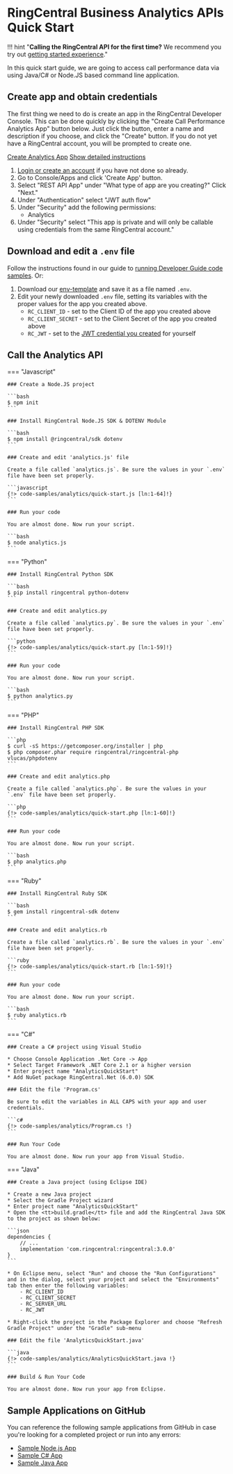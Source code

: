 # RingCentral Business Analytics APIs Quick Start

!!! hint "**Calling the RingCentral API for the first time?** We recommend you try out [getting started experience](../getting-started/index.md)."

In this quick start guide, we are going to access call performance data via using Java/C# or Node.JS based command line application.

## Create app and obtain credentials

The first thing we need to do is create an app in the RingCentral Developer Console. This can be done quickly by clicking the "Create Call Performance Analytics App" button below. Just click the button, enter a name and description if you choose, and click the "Create" button. If you do not yet have a RingCentral account, you will be prompted to create one.

<a target="_new" href="https://developer.ringcentral.com/new-app?name=Analytics+Quick+Start+App&desc=A+simple+app+to+demo+accessing+call+performance+metrics+on+RingCentral&grantType=PersonalJWT&public=false&type=ServerOther&carriers=7710,7310,3420&permissions=Analytics&redirectUri=&utm_source=devguide&utm_medium=button&utm_campaign=quickstart" class="btn btn-primary">Create Analytics App</a>
<a class="btn-link btn-collapse" data-toggle="collapse" href="#create-app-instructions" role="button" aria-expanded="false" aria-controls="create-app-instructions">Show detailed instructions</a>

<div class="collapse" id="create-app-instructions">
<ol>
<li><a href="https://developer.ringcentral.com/login.html#/">Login or create an account</a> if you have not done so already.</li>
<li>Go to Console/Apps and click 'Create App' button.</li>
<li>Select "REST API App" under "What type of app are you creating?" Click "Next."</li>
<li>Under "Authentication" select "JWT auth flow"
<li>Under "Security" add the following permissions:
  <ul>
    <li>Analytics</li>
  </ul>
</li>
<li>Under "Security" select "This app is private and will only be callable using credentials from the same RingCentral account."</li>
</ol>
</div>

## Download and edit a `.env` file

Follow the instructions found in our guide to [running Developer Guide code samples](../basics/code-samples.md). Or:

1. Download our [env-template](https://raw.githubusercontent.com/ringcentral/ringcentral-api-docs/main/code-samples/env-template) and save it as a file named `.env`.
2. Edit your newly downloaded `.env` file, setting its variables with the proper values for the app you created above.
     * `RC_CLIENT_ID` - set to the Client ID of the app you created above
     * `RC_CLIENT_SECRET` - set to the Client Secret of the app you created above
     * `RC_JWT` - set to the [JWT credential you created](../getting-started/create-credential.md) for yourself

## Call the Analytics API

=== "Javascript"

    ### Create a Node.JS project

    ```bash
    $ npm init
    ```

    ### Install RingCentral Node.JS SDK & DOTENV Module

    ```bash
    $ npm install @ringcentral/sdk dotenv
    ```

    ### Create and edit 'analytics.js' file

    Create a file called `analytics.js`. Be sure the values in your `.env` file have been set properly.

    ```javascript
    {!> code-samples/analytics/quick-start.js [ln:1-64]!}
    ```

    ### Run your code

    You are almost done. Now run your script.

    ```bash
    $ node analytics.js
    ```

=== "Python"

    ### Install RingCentral Python SDK

    ```bash
    $ pip install ringcentral python-dotenv
    ```

    ### Create and edit analytics.py

    Create a file called `analytics.py`. Be sure the values in your `.env` file have been set properly.

    ```python
    {!> code-samples/analytics/quick-start.py [ln:1-59]!}
    ```

    ### Run your code

    You are almost done. Now run your script.

    ```bash
    $ python analytics.py
    ```

=== "PHP"

    ### Install RingCentral PHP SDK

    ```php
    $ curl -sS https://getcomposer.org/installer | php
    $ php composer.phar require ringcentral/ringcentral-php vlucas/phpdotenv
    ```

    ### Create and edit analytics.php

    Create a file called `analytics.php`. Be sure the values in your `.env` file have been set properly.

    ```php
    {!> code-samples/analytics/quick-start.php [ln:1-60]!}
    ```

    ### Run your code

    You are almost done. Now run your script.

    ```bash
    $ php analytics.php
    ```

=== "Ruby"

    ### Install RingCentral Ruby SDK

    ```bash
    $ gem install ringcentral-sdk dotenv
    ```

    ### Create and edit analytics.rb

    Create a file called `analytics.rb`. Be sure the values in your `.env` file have been set properly.

    ```ruby
    {!> code-samples/analytics/quick-start.rb [ln:1-59]!}
    ```

    ### Run your code

    You are almost done. Now run your script.

    ```bash
    $ ruby analytics.rb
    ```

=== "C#"

    ### Create a C# project using Visual Studio

    * Choose Console Application .Net Core -> App
    * Select Target Framework .NET Core 2.1 or a higher version
    * Enter project name "AnalyticsQuickStart"
    * Add NuGet package RingCentral.Net (6.0.0) SDK

    ### Edit the file 'Program.cs'

    Be sure to edit the variables in ALL CAPS with your app and user credentials.

    ```c#
    {!> code-samples/analytics/Program.cs !}
    ```

    ### Run Your Code

    You are almost done. Now run your app from Visual Studio.

=== "Java"

    ### Create a Java project (using Eclipse IDE)

    * Create a new Java project
    * Select the Gradle Project wizard
    * Enter project name "AnalyticsQuickStart"
    * Open the <tt>build.gradle</tt> file and add the RingCentral Java SDK to the project as shown below:

    ```json
    dependencies {
        // ...
        implementation 'com.ringcentral:ringcentral:3.0.0'
    }
    ```

    * On Eclipse menu, select "Run" and choose the "Run Configurations" and in the dialog, select your project and select the "Environments" tab then enter the following variables:
        - RC_CLIENT_ID
        - RC_CLIENT_SECRET
        - RC_SERVER_URL
        - RC_JWT

    * Right-click the project in the Package Explorer and choose "Refresh Gradle Project" under the "Gradle" sub-menu

    ### Edit the file 'AnalyticsQuickStart.java'

    ```java
    {!> code-samples/analytics/AnalyticsQuickStart.java !}
    ```

    ### Build & Run Your Code

    You are almost done. Now run your app from Eclipse.

## Sample Applications on GitHub

You can reference the following sample applications from GitHub in case you're looking for a completed project or run into any errors:

- [Sample Node.js App](https://github.com/ringcentral/call-performance-analytics-demo-node)
- [Sample C# App](https://github.com/ringcentral/call-performance-api-demo)
- [Sample Java App](https://github.com/ringcentral/call-performance-analytics-demo-java)
